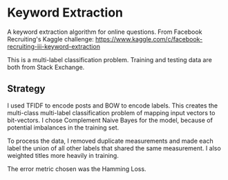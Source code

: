 # Keyword Extraction
A keyword extraction algorithm for online questions. From Facebook Recruiting's Kaggle challenge: https://www.kaggle.com/c/facebook-recruiting-iii-keyword-extraction

This is a multi-label classification problem. Training and testing data are both from Stack Exchange. 

## Strategy
I used TFIDF to encode posts and BOW to encode labels. This creates the multi-class multi-label classification problem of mapping input vectors to bit-vectors. I chose Complement Naive Bayes for the model, because of potential imbalances in the training set. 

To process the data, I removed duplicate measurements and made each label the union of all other labels that shared the same measurement. I also weighted titles more heavily in training.

The error metric chosen was the Hamming Loss. 

